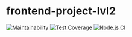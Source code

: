 # frontend-project-lvl2

[![Maintainability](https://api.codeclimate.com/v1/badges/2f7955ab0ea33064890d/maintainability)](https://codeclimate.com/github/VictoriaGershova/frontend-project-lvl2/maintainability)
[![Test Coverage](https://api.codeclimate.com/v1/badges/2f7955ab0ea33064890d/test_coverage)](https://codeclimate.com/github/VictoriaGershova/frontend-project-lvl2/test_coverage)
[![Node.js CI](https://github.com/VictoriaGershova/frontend-project-lvl2/workflows/Node.js%20CI/badge.svg)](https://github.com/VictoriaGershova/frontend-project-lvl2/actions)
